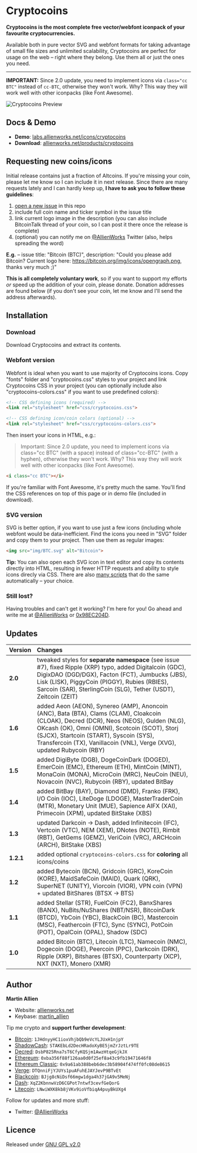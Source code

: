 Cryptocoins
===========

**Cryptocoins is the most complete free vector/webfont iconpack of your favourite cryptocurrencies.**

Available both in pure vector SVG and webfont formats for taking advantage of small file sizes and unlimited scalability, Cryptocoins are perfect for usage on the web – right where they belong. Use them all or just the ones you need.

----

**IMPORTANT:** Since 2.0 update, you need to implement icons via ```class="cc BTC"``` instead of ```cc-BTC```, otherwise they won't work. Why? This way they will work well with other iconpacks (like Font Awesome).

![Cryptocoins Preview](cryptocoins-preview.png)

Docs & Demo
-------------------------

* **Demo**: [labs.allienworks.net/icons/cryptocoins](http://labs.allienworks.net/icons/cryptocoins)
* **Download**: [allienworks.net/products/cryptocoins](https://allienworks.net/products/cryptocoins/)


Requesting new coins/icons
--------------------------

Initial release contains just a fraction of Altcoins. If you're missing your coin, please let me know so I can include it in next release. Since there are many requests lately and I can hardly keep up, **I have to ask you to follow these guidelines**:

1. [open a new issue](https://github.com/allienworks/cryptocoins/issues/new) in this repo
2. include full coin name and ticker symbol in the issue title
3. link current logo image in the description (you can also include BitcoinTalk thread of your coin, so I can post it there once the release is complete)
4. (optional) you can notify me on [@AllienWorks](https://twitter.com/AllienWorks) Twitter (also, helps spreading the word)

**E.g.** – issue title: "Bitcoin (BTC)", description: "Could you please add Bitcoin? Current logo here: https://bitcoin.org/img/icons/opengraph.png, thanks very much ;)"

**This is all completely voluntary work**, so if you want to support my efforts _or_ speed up the addition of your coin, please donate. Donation addresses are found below (if you don't see your coin, let me know and I'll send the address afterwards).


Installation
------------

### Download 

Download Cryptocoins and extract its contents.

### Webfont version

Webfont is ideal when you want to use majority of Cryptocoins icons. Copy "fonts" folder and "cryptocoins.css" styles to your project and link Cryptocoins CSS in your project (you can optionally include also "cryptocoins-colors.css" if you want to use predefined colors):

``` html
<!-- CSS defining icons (required) -->
<link rel="stylesheet" href="css/cryptocoins.css">

<!-- CSS defining icon/coin colors (optional) -->
<link rel="stylesheet" href="css/cryptocoins-colors.css">
```

Then insert your icons in HTML, e.g.:

> Important: Since 2.0 update, you need to implement icons via class="cc BTC" (with a space) instead of class="cc-BTC" (with a hyphen), otherwise they won't work. Why? This way they will work well with other iconpacks (like Font Awesome).

``` html
<i class="cc BTC"></i>
```

If you're familiar with Font Awesome, it's pretty much the same. You'll find the CSS references on top of this page or in demo file (included in download).

### SVG version

SVG is better option, if you want to use just a few icons (including whole webfont would be data-inefficient. Find the icons you need in "SVG" folder and copy them to your project. Then use them as regular images:

``` html
<img src="img/BTC.svg" alt="Bitcoin">
```

**Tip:** You can also open each SVG icon in text editor and copy its contents directly into HTML, resulting in fewer HTTP requests and ability to style icons direcly via CSS. There are also [many scripts](http://stackoverflow.com/questions/11978995/how-to-change-color-of-svg-image-using-css-jquery-svg-image-replacement) that do the same automatically – your choice.

### Still lost?

Having troubles and can't get it working? I'm here for you! Go ahead and write me at [@AllienWorks](https://twitter.com/AllienWorks) or [0x98EC204D](https://keybase.io/martin_allien).


Updates
-------

| Version | Changes |
| :------ | :------ |
| **2.0** | tweaked styles for **separate namespace** (see issue #7), fixed Ripple (XRP) typo, added Digitalcoin (GDC), DigixDAO (DGD/DGX), Facton (FCT), Jumbucks (JBS), Lisk (LISK), PiggyCoin (PIGGY), Rubies (RBIES), Sarcoin (SAR), SterlingCoin (SLG), Tether (USDT), Zeitcoin (ZEIT) |
| **1.6** | added Aeon (AEON), Synereo (AMP), Anoncoin (ANC), Bata (BTA), Clams (CLAM), Cloakcoin (CLOAK), Decred (DCR), Neos (NEOS), Gulden (NLG), OKcash (OK), Omni (OMNI), Scotcoin (SCOT), Storj (SJCX), Startcoin (START), Syscoin (SYS), Transfercoin (TX), Vanillacoin (VNL), Verge (XVG), updated Rubycoin (RBY) |
| **1.5** | added DigiByte (DGB), DogeCoinDark (DOGED), EmerCoin (EMC), Ethereum (ETH), MintCoin (MINT), MonaCoin (MONA), MicroCoin (MRC), NeuCoin (NEU), Novacoin (NVC), Rubycoin (RBY), updated BitBay |
| **1.4** | added BitBay (BAY), Diamond (DMD), Franko (FRK), I/O Coin (IOC), LiteDoge (LDOGE), MasterTraderCoin (MTR), Monetary Unit (MUE), Sapience AIFX (XAI), Primecoin (XPM), updated BitStake (XBS) |
| **1.3** | updated Darkcoin → Dash, added Infinitecoin (IFC), Vertcoin (VTC), NEM (XEM), DNotes (NOTE), Rimbit (RBT), GetGems (GEMZ), VeriCoin (VRC), ARCHcoin (ARCH), BitStake (XBS) |
| **1.2.1** | added optional ```cryptocoins-colors.css``` for **coloring** all icons/coins |
| **1.2** | added Bytecoin (BCN), Gridcoin (GRC), KoreCoin (KORE), MaidSafeCoin (MAID), Quark (QRK), SuperNET (UNITY), Viorcoin (VIOR), VPN coin (VPN) + updated BitShares (BTSX → BTS) |
| **1.1** | added Stellar (STR), FuelCoin (FC2), BanxShares (BANX), NuBits/NuShares (NBT/NSR), BitcoinDark (BTCD), YbCoin (YBC), BlackCoin (BC), Mastercoin (MSC), Feathercoin (FTC), Sync (SYNC), PotCoin (POT), OpalCoin (OPAL), Shadow (SDC) |
| **1.0** | added Bitcoin (BTC), Litecoin (LTC), Namecoin (NMC), Dogecoin (DOGE), Peercoin (PPC), Darkcoin (DRK), Ripple (XRP), Bitshares (BTSX), Counterparty (XCP), NXT (NXT), Monero (XMR) |

Author
------

**Martin Allien**

* Website: [allienworks.net](https://allienworks.net)
* Keybase: [martin_allien](https://keybase.io/martin_allien)

Tip me crypto and **support further development**:

* [Bitcoin](https://bitcoin.org/en): ```1JHdnyyHC1ioxVhjbQb9eVcYLJUxH1njpY```
* [ShadowCash](http://aboutshadow.com): ```STAKEbLd2DecHRadoXyBE5jmZrJztLr9TE```
* [Decred](https://www.decred.org): ```DsbP825Rna7sT6CfyKQSjm1AwzHtqeGjkJX```
* [Ethereum](https://www.ethereum.org): ```0xba356f88f126aa0d0f25ef8a43c9fb19471646f8```
* [Ethereum Classic](https://ethereumclassic.github.io): ```0x9a61ab388beb6dec3b58904f474ff0fc08de8615```
* [Verge](http://vergecurrency.com): ```DTQnniFjYJUYs1puAFuhEJAYJevP9BTvEt```
* [Blackcoin](http://blackcoin.co): ```BJjg8cNiDsf66mgw1dga4h37jGA9v5MeNj```
* [Dash](https://www.dash.org): ```XqZ2KbnnwVzD6CGPot7ntwf3cevfGeQorG```
* [Litecoin](https://litecoin.org): ```LNwiWXK8kb8jVKv9ioVfbiqA4puyBkUXg4```

Follow for updates and more stuff:

* Twitter: [@AllienWorks](https://twitter.com/AllienWorks)

Licence
-------

Released under [GNU GPL v2.0](LICENCE)
